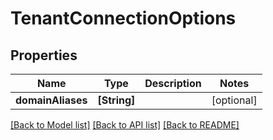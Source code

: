 # TenantConnectionOptions

## Properties
Name | Type | Description | Notes
------------ | ------------- | ------------- | -------------
**domainAliases** | **[String]** |  | [optional] 

[[Back to Model list]](../README.md#documentation-for-models) [[Back to API list]](../README.md#documentation-for-api-endpoints) [[Back to README]](../README.md)


